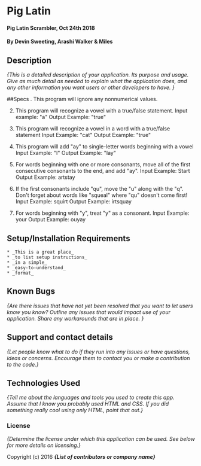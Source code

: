 # Pig Latin

#### Pig Latin Scrambler, Oct 24th 2018

#### By Devin Sweeting, Arashi Walker & Miles

## Description

_{This is a detailed description of your application. Its purpose and usage.  Give as much detail as needed to explain what the application does, and any other information you want users or other developers to have. }_



##Specs
. This program will ignore any nonnumerical values.

2. This program will recognize a vowel with a true/false statement.
    Input example: "a"
    Output Example: "true"

3. This program will recognize a vowel in a word with a true/false statement
    Input Example: "cat"
    Output Example: "true"

4. This program will add "ay" to single-letter words beginning with a vowel
    Input Example: "I"
    Output Example: "Iay"

5.  For words beginning with one or more consonants, move all of the first consecutive consonants to the end, and add "ay".
    Input Example: Start
    Output Example: artstay

6.  If the first consonants include "qu", move the "u" along with the "q". Don't forget about words like "squeal" where "qu" doesn't come first!
    Input Example: squirt
    Output Example: irtsquay

7.  For words beginning with "y", treat "y" as a consonant.
    Input Example: your
    Output Example: ouyay

## Setup/Installation Requirements

    * _This is a great place_
    * _to list setup instructions_
    * _in a simple_
    * _easy-to-understand_
    * _format_

## Known Bugs

_{Are there issues that have not yet been resolved that you want to let users know you know?  Outline any issues that would impact use of your application.  Share any workarounds that are in place. }_

## Support and contact details

_{Let people know what to do if they run into any issues or have questions, ideas or concerns.  Encourage them to contact you or make a contribution to the code.}_

## Technologies Used

_{Tell me about the languages and tools you used to create this app. Assume that I know you probably used HTML and CSS. If you did something really cool using only HTML, point that out.}_

### License

*{Determine the license under which this application can be used.  See below for more details on licensing.}*

Copyright (c) 2016 **_{List of contributors or company name}_**
